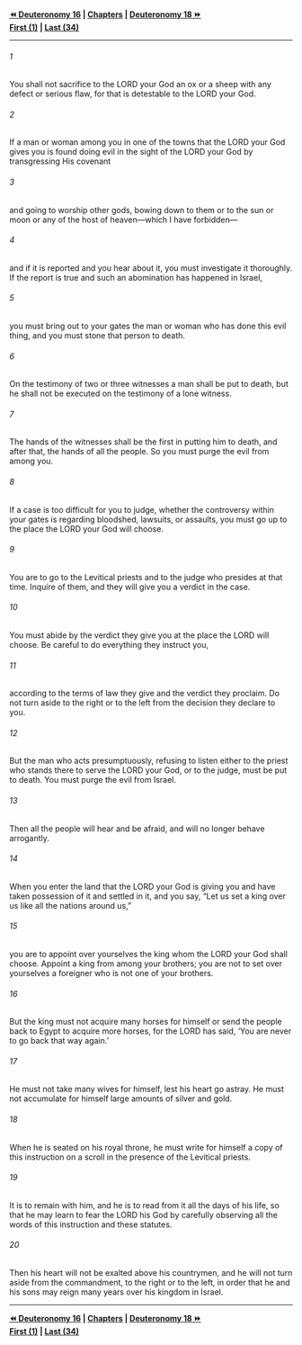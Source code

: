   
**[⏪ Deuteronomy 16](./Deuteronomy%2016.md) | [Chapters](./_index.md) | [Deuteronomy 18 ⏩](./Deuteronomy%2018.md)**  
**[First (1)](./Deuteronomy%201.md) | [Last (34)](./Deuteronomy%2034.md)**  
  
---  
  
###### 1  
You shall not sacrifice to the LORD your God an ox or a sheep with any defect or serious flaw, for that is detestable to the LORD your God.  
  
###### 2  
If a man or woman among you in one of the towns that the LORD your God gives you is found doing evil in the sight of the LORD your God by transgressing His covenant  
  
###### 3  
and going to worship other gods, bowing down to them or to the sun or moon or any of the host of heaven—which I have forbidden—  
  
###### 4  
and if it is reported and you hear about it, you must investigate it thoroughly. If the report is true and such an abomination has happened in Israel,  
  
###### 5  
you must bring out to your gates the man or woman who has done this evil thing, and you must stone that person to death.  
  
###### 6  
On the testimony of two or three witnesses a man shall be put to death, but he shall not be executed on the testimony of a lone witness.  
  
###### 7  
The hands of the witnesses shall be the first in putting him to death, and after that, the hands of all the people. So you must purge the evil from among you.  
  
###### 8  
If a case is too difficult for you to judge, whether the controversy within your gates is regarding bloodshed, lawsuits, or assaults, you must go up to the place the LORD your God will choose.  
  
###### 9  
You are to go to the Levitical priests and to the judge who presides at that time. Inquire of them, and they will give you a verdict in the case.  
  
###### 10  
You must abide by the verdict they give you at the place the LORD will choose. Be careful to do everything they instruct you,  
  
###### 11  
according to the terms of law they give and the verdict they proclaim. Do not turn aside to the right or to the left from the decision they declare to you.  
  
###### 12  
But the man who acts presumptuously, refusing to listen either to the priest who stands there to serve the LORD your God, or to the judge, must be put to death. You must purge the evil from Israel.  
  
###### 13  
Then all the people will hear and be afraid, and will no longer behave arrogantly.  
  
###### 14  
When you enter the land that the LORD your God is giving you and have taken possession of it and settled in it, and you say, “Let us set a king over us like all the nations around us,”  
  
###### 15  
you are to appoint over yourselves the king whom the LORD your God shall choose. Appoint a king from among your brothers; you are not to set over yourselves a foreigner who is not one of your brothers.  
  
###### 16  
But the king must not acquire many horses for himself or send the people back to Egypt to acquire more horses, for the LORD has said, ‘You are never to go back that way again.’  
  
###### 17  
He must not take many wives for himself, lest his heart go astray. He must not accumulate for himself large amounts of silver and gold.  
  
###### 18  
When he is seated on his royal throne, he must write for himself a copy of this instruction on a scroll in the presence of the Levitical priests.  
  
###### 19  
It is to remain with him, and he is to read from it all the days of his life, so that he may learn to fear the LORD his God by carefully observing all the words of this instruction and these statutes.  
  
###### 20  
Then his heart will not be exalted above his countrymen, and he will not turn aside from the commandment, to the right or to the left, in order that he and his sons may reign many years over his kingdom in Israel.  
  
  
---  
  
**[⏪ Deuteronomy 16](./Deuteronomy%2016.md) | [Chapters](./_index.md) | [Deuteronomy 18 ⏩](./Deuteronomy%2018.md)**  
**[First (1)](./Deuteronomy%201.md) | [Last (34)](./Deuteronomy%2034.md)**  
  
